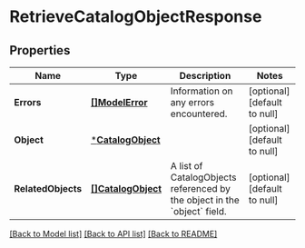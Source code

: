 # RetrieveCatalogObjectResponse

## Properties
Name | Type | Description | Notes
------------ | ------------- | ------------- | -------------
**Errors** | [**[]ModelError**](Error.md) | Information on any errors encountered. | [optional] [default to null]
**Object** | [***CatalogObject**](CatalogObject.md) |  | [optional] [default to null]
**RelatedObjects** | [**[]CatalogObject**](CatalogObject.md) | A list of CatalogObjects referenced by the object in the &#x60;object&#x60; field. | [optional] [default to null]

[[Back to Model list]](../README.md#documentation-for-models) [[Back to API list]](../README.md#documentation-for-api-endpoints) [[Back to README]](../README.md)

